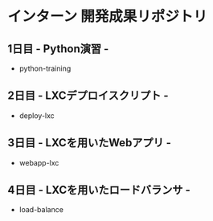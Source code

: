 # インターン 開発成果リポジトリ
## 1日目 - Python演習 -
- python-training

## 2日目 - LXCデプロイスクリプト -
- deploy-lxc

## 3日目 - LXCを用いたWebアプリ -
- webapp-lxc

## 4日目 - LXCを用いたロードバランサ -
- load-balance

